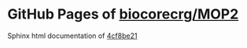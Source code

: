 GitHub Pages of [biocorecrg/MOP2](https://github.com/biocorecrg/MOP2.git)
===
Sphinx html documentation of [4cf8be21](https://github.com/biocorecrg/MOP2/tree/4cf8be2198ccf1481ef293e5b460685c5fe8b9f6)
